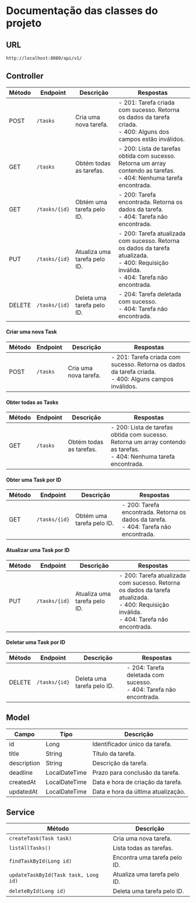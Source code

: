# Documentação das classes do projeto
## URL

```shell
http://localhost:8080/api/v1/
```
## Controller

| Método                             | Endpoint       | Descrição                                                                 | Respostas                                                                                     |
|------------------------------------|----------------|---------------------------------------------------------------------------|-----------------------------------------------------------------------------------------------|
| POST                               | `/tasks`       | Cria uma nova tarefa.                                                     | - 201: Tarefa criada com sucesso. Retorna os dados da tarefa criada.<br>- 400: Alguns dos campos estão inválidos.    |
| GET                                | `/tasks`       | Obtém todas as tarefas.                                                   | - 200: Lista de tarefas obtida com sucesso. Retorna um array contendo as tarefas.<br>- 404: Nenhuma tarefa encontrada. |
| GET                                | `/tasks/{id}`  | Obtém uma tarefa pelo ID.                                                 | - 200: Tarefa encontrada. Retorna os dados da tarefa.<br>- 404: Tarefa não encontrada.                  |
| PUT                                | `/tasks/{id}`  | Atualiza uma tarefa pelo ID.                                              | - 200: Tarefa atualizada com sucesso. Retorna os dados da tarefa atualizada.<br>- 400: Requisição inválida.<br>- 404: Tarefa não encontrada.     |
| DELETE                             | `/tasks/{id}`  | Deleta uma tarefa pelo ID.                                                | - 204: Tarefa deletada com sucesso.<br>- 404: Tarefa não encontrada.                               |

#### Criar uma nova Task

| Método  | Endpoint  | Descrição              | Respostas                                                                                              |
|---------|-----------|------------------------|--------------------------------------------------------------------------------------------------------|
| POST    | `/tasks`  | Cria uma nova tarefa.  | - 201: Tarefa criada com sucesso. Retorna os dados da tarefa criada.<br>- 400: Alguns campos inválidos.|

#### Obter todas as Tasks

| Método  | Endpoint  | Descrição                  | Respostas                                                                                                      |
|---------|-----------|----------------------------|----------------------------------------------------------------------------------------------------------------|
| GET     | `/tasks`  | Obtém todas as tarefas.   | - 200: Lista de tarefas obtida com sucesso. Retorna um array contendo as tarefas.<br>- 404: Nenhuma tarefa encontrada. |

#### Obter uma Task por ID

| Método  | Endpoint         | Descrição                      | Respostas                                                                              |
|---------|------------------|--------------------------------|----------------------------------------------------------------------------------------|
| GET     | `/tasks/{id}`    | Obtém uma tarefa pelo ID.     | - 200: Tarefa encontrada. Retorna os dados da tarefa.<br>- 404: Tarefa não encontrada. |

#### Atualizar uma Task por ID

| Método  | Endpoint         | Descrição                            | Respostas                                                                                      |
|---------|------------------|--------------------------------------|------------------------------------------------------------------------------------------------|
| PUT     | `/tasks/{id}`    | Atualiza uma tarefa pelo ID.         | - 200: Tarefa atualizada com sucesso. Retorna os dados da tarefa atualizada.<br>- 400: Requisição inválida.<br>- 404: Tarefa não encontrada. |

#### Deletar uma Task por ID

| Método  | Endpoint         | Descrição                          | Respostas                                                                                 |
|---------|------------------|------------------------------------|-------------------------------------------------------------------------------------------|
| DELETE  | `/tasks/{id}`    | Deleta uma tarefa pelo ID.        | - 204: Tarefa deletada com sucesso.<br>- 404: Tarefa não encontrada.                     |


## Model

| Campo             | Tipo           | Descrição                                 |
|-------------------|----------------|-------------------------------------------|
| id                | Long           | Identificador único da tarefa.            |
| title             | String         | Título da tarefa.                        |
| description       | String         | Descrição da tarefa.                     |
| deadline          | LocalDateTime  | Prazo para conclusão da tarefa.          |
| createdAt         | LocalDateTime  | Data e hora de criação da tarefa.        |
| updatedAt         | LocalDateTime  | Data e hora da última atualização.       |

## Service

| Método                                    | Descrição                                           |
|-------------------------------------------|-----------------------------------------------------|
| `createTask(Task task)`                  | Cria uma nova tarefa.                               |
| `listAllTasks()`                         | Lista todas as tarefas.                             |
| `findTaskById(Long id)`                  | Encontra uma tarefa pelo ID.                        |
| `updateTaskById(Task task, Long id)`     | Atualiza uma tarefa pelo ID.                        |
| `deleteById(Long id)`                    | Deleta uma tarefa pelo ID.                          |
